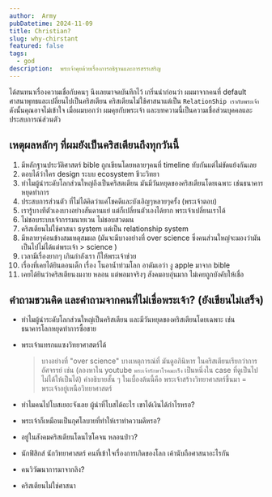 ```yaml
---
author:  Army
pubDatetime: 2024-11-09
title: Christian?
slug: why-chirstant
featured: false
tags:
  - god
description:  พระเจ้าคุยด้วยเรื่องการอธิฐานและการสรรเสริญ
---
```


ได้สนทนาเรื่องความเชื่อกับคนๆ นึงเลยมาจดบันทึกไว้
เกริ่นนำก่อนว่า ผมมาจากคนที่ default ศาสนาพุทธและเปลี่ยนไปเป็นคริสเตียน คริสเตียนไม่ใช้ศาสนาแต่เป็น `RelationShip เรากับพระเจ้า`
ดังนั้นคุณอาจไม่เข้าใจ เมื่อผมบอกว่า ผมคุยกับพระเจ้า และบทความนี้เป็นความเชื่อส่วนบุคคลและประสบการณ์ส่วนตัว


## เหตุผลหลักๆ ที่ผมยังเป็นคริสเตียนถึงทุกวันนี้

1. มีหลักฐานประวัติศาสตร์   bible ถูกเขียนโดยหลายๆคนที่ timeline ทับกันแต่ไม่ขัดแย้งกันเลย
2. ตอบได้ว่าใคร design  ระบบ ecosystem ชีวะวิทยา  
3. ทำไมผู้นำระดับโลกส่วนใหญ่ถึงเป็นคริสตเตียน  มันมีวันหยุดของคริสเตียนโดยเฉพาะ เช่นธนาคารหยุดทำการ
4. ประสบการส่วนตัว ที่ไม่ได้คิดว่าแค่โชคดีและบังเอิญๆหลายๆครั้ง (พระเจ้าตอบ)
5. เรารู้บางทีตัวเองบางอย่างสันดานแย่ แต่ก็เปลี่ยนตัวเองได้ยาก  พระเจ้าเปลี่ยนเราได้  
6. ไม่ชอบระบบเจ้ากรรมนายเวน  ไม่ชอบสวดมน
7. คริสเตียนไม่ใช้ศาสนา system แต่เป็น relationship system
8. มีหลายๆค่อนข้างสมเหตุสมผล (มันจะมีบางอย่างที่ over science ซึ่งคนส่วนใหญ่จะมองว่ามันเป็นไปไม่ได้แต่พระเจ้า > science )
9. เวลามีเรื่องยากๆ เกินกำลังเรา ก็ให้พระเจ้าช่วย
10. เรื่องที่เคยได้ยินตอนเด็ก เรื่อง โนอาน้ำท่วมโลก อาดัมเอว่า งู apple มาจาก bible
11. เคยได้ยินว่าคริสเตียนงมงาย  หลอน  แต่พอมาจริงๆ สังคมอบอุ่นมาก ไม่เคยถูกบังคับให้เชื่อ

## คำถามชวนคิด และคำถามจากคนที่ไม่เชื่อพระเจ้า? (ยังเขียนไม่เสร็จ)

- ทำไมผู้นำระดับโลกส่วนใหญ่เป็นคริสเตียน และมีวันหยุดของคริสเตียนโดยเฉพาะ เช่น ธนาคารโลกหยุดทำการซื้อขาย

- พระเจ้าแทรกแแซงวิทยาศาสตร์ได้  
  > บางอย่างที่ "over science"  บางเหตุการณ์ที่ มันดูอภินิหาร ในคริสเตียนเรียกว่าการอัศจรรย์  เช่น (ลองหาใน youtube `พระเจ้ารักษาโรคมะเร็ง`  เป็นหนึ่งใน case ที่ดูเป็นไปไม่ได้ให้เป็นได้) คำอธิบายสั้น ๆ ในเบื้องต้นนี้คือ พระเจ้าสร้างวิทยาศาสตร์ขึ้นมา = พระเจ้าอยู่เหนือวิทยาศาสตร์

- ทำไมคนไปโบสเยอะจังเลย ผู้นำที่โบสได้อะไร เขาได้เงินได้กำไรหรอ?
- พระเจ้าก็เหมือนเป็นกุศโลบายที่ทำให้เราทำความดีหรอ?
- อยู่ในสังคมคริสเตียนโดนไซโคจน หลอนป่าว?
- นักฟิสิกส์ นักวิทยาศาสตร์ คนที่เข้าใจเรื่องการเกิดของโลก เค้านับถือศาสนาอะไรกัน
- คนวิวัฒนาการมาจากลิง?
- คริสเตียนไม่ใช่ศาสนา


